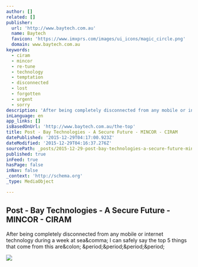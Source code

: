 ```yaml
---
author: []
related: []
publisher:
  url: 'http://www.baytech.com.au'
  name: Baytech
  favicon: 'https://www.imxprs.com/images/ui_icons/magic_circle.png'
  domain: www.baytech.com.au
keywords:
  - ciram
  - mincor
  - re-tune
  - technology
  - temptation
  - disconnected
  - lost
  - forgotten
  - urgent
  - sorry
description: 'After being completely disconnected from any mobile or internet technology during a week at sea, I can safely say the top 5 things that come from this are: ....'
inLanguage: en
app_links: []
isBasedOnUrl: 'http://www.baytech.com.au/the-top'
title: Post - Bay Technologies - A Secure Future - MINCOR - CIRAM
datePublished: '2015-12-29T04:17:00.923Z'
dateModified: '2015-12-29T04:16:37.276Z'
sourcePath: _posts/2015-12-29-post-bay-technologies-a-secure-future-mincor-ciram.md
published: true
inFeed: true
hasPage: false
inNav: false
_context: 'http://schema.org'
_type: MediaObject

---
```

<article style=""><h1>Post - Bay Technologies - A Secure Future - MINCOR - CIRAM</h1><p>After being completely disconnected from any mobile or internet technology during a week at sea&amp;comma; I can safely say the top 5 things that come from this are&amp;colon; &amp;period;&amp;period;&amp;period;&amp;period;</p><img src="https://lh3.googleusercontent.com/_RtQgPDyuCfX5cry7JM86b61uqzQEY3DVVqYExO3rODEgUSJSLu-UrChcVy_Ei8sCsC3vSjAr7An9xi-e-0" /></article>